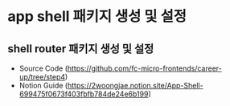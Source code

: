 # app shell 패키지 생성 및 설정

## shell router 패키지 생성 및 설정

- Source Code (<https://github.com/fc-micro-frontends/career-up/tree/step4>)
- Notion Guide (<https://2woongjae.notion.site/App-Shell-699475f0673f403fbfb784de24e6b199>)
